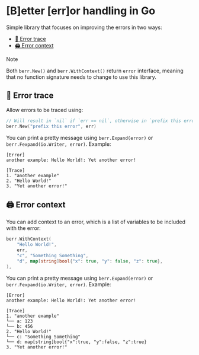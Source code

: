 # [B]etter [err]or handling in Go

Simple library that focuses on improving the errors in two ways:

<!-- vim-markdown-toc GFM -->

* [📜 Error trace](#-error-trace)
* [🖨️ Error context](#-error-context)

<!-- vim-markdown-toc -->

> [!NOTE]
> Both `berr.New()` and `berr.WithContext()` return `error` interface, meaning that no function signature needs to change to use this library.

## 📜 Error trace

Allow errors to be traced using:

```go
// Will result in `nil` if `err == nil`, otherwise in `prefix this error: <err>`
berr.New("prefix this error", err)
```

You can print a pretty message using `berr.Expand(error)` or `berr.Fexpand(io.Writer, error)`.
Example:

```
[Error]
another example: Hello World!: Yet another error!

[Trace]
1. "another example"
2. "Hello World!"
3. "Yet another error!"
```

## 🖨️ Error context

You can add context to an error, which is a list of variables to be included with the error:

```go
berr.WithContext(
    "Hello World!",
    err,
    "c", "Something Something",
    "d", map[string]bool{"x": true, "y": false, "z": true},
),
```

You can print a pretty message using `berr.Expand(error)` or `berr.Fexpand(io.Writer, error)`.
Example:

```
[Error]
another example: Hello World!: Yet another error!

[Trace]
1. "another example"
└── a: 123
└── b: 456
2. "Hello World!"
└── c: "Something Something"
└── d: map[string]bool{"x":true, "y":false, "z":true}
3. "Yet another error!"
```
